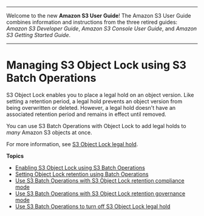 --------

Welcome to the new **Amazon S3 User Guide**\! The Amazon S3 User Guide combines information and instructions from the three retired guides: *Amazon S3 Developer Guide*, *Amazon S3 Console User Guide*, and *Amazon S3 Getting Started Guide*\.

--------

# Managing S3 Object Lock using S3 Batch Operations<a name="managing-object-lock-batchops"></a>

S3 Object Lock enables you to place a legal hold on an object version\. Like setting a retention period, a legal hold prevents an object version from being overwritten or deleted\. However, a legal hold doesn't have an associated retention period and remains in effect until removed\. 

You can use S3 Batch Operations with Object Lock to add legal holds to *many* Amazon S3 objects at once\.

For more information, see [S3 Object Lock legal hold](batch-ops-legal-hold.md)\.

**Topics**
+ [Enabling S3 Object Lock using S3 Batch Operations](batch-ops-object-lock.md)
+ [Setting Object Lock retention using Batch Operations](batch-ops-object-lock-retention.md)
+ [Use S3 Batch Operations with S3 Object Lock retention compliance mode](batch-ops-compliance-mode.md)
+ [Use S3 Batch Operations with S3 Object Lock retention governance mode](batch-ops-governance-mode.md)
+ [Use S3 Batch Operations to turn off S3 Object Lock legal hold](batch-ops-legal-hold-off.md)